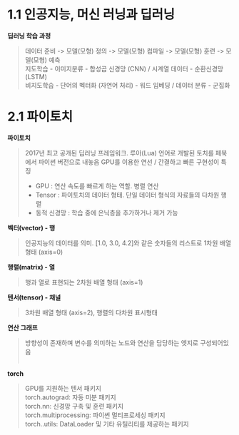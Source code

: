 # 1.1 인공지능, 머신 러닝과 딥러닝

**딥러닝 학습 과정**
> 데이터 준비 -> 모델(모형) 정의 -> 모델(모형) 컴파일 -> 모델(모형) 훈련 -> 모델(모형) 예측  
> 지도학습 - 이미지분류 - 합성곱 신경망 (CNN) / 시계열 데이터 - 순환신경망 (LSTM)  
> 비지도학습 - 단어의 벡터화 (자연어 처리) - 워드 임베딩 / 데이터 분류 - 군집화

# 2.1 파이토치

**파이토치**
> 2017년 최고 공개된 딥러닝 프레임워크. 루아(Lua) 언어로 개발된 토치를 페북에서 파이썬 버전으로 내놓음
> GPU를 이용한 연선 / 간결하고 빠른 구현성이 특징
>
> - GPU : 연산 속도를 빠르게 하는 역할. 병렬 연산
> - Tensor : 파이토치의 데이터 형태. 단일 데이터 형식의 자료들의 다차원 행렬
> - 동적 신경망 : 학습 중에 은닉층을 추가하거나 제거 가능

**벡터(vector) - 행**
> 인공지능의 데이터를 의미. [1.0, 3.0, 4.2]와 같은 숫자들의 리스트로 1차원 배열 형태 (axis=0)

**행렬(matrix) - 열**
> 행과 열로 표현되는 2차원 배열 형태 (axis=1)

**텐서(tensor) - 채널**
> 3차원 배열 형태 (axis=2), 행렬의 다차원 표시형태

**연산 그래프**
> 방향성이 존재하며 변수를 의미하는 노드와 연산을 담당하는 엣지로 구성되어있음
<br><br>

**torch**
> GPU를 지원하는 텐서 패키지  
> torch.autograd: 자동 미분 패키지  
> torch.nn: 신경망 구축 및 훈련 패키지  
> torch.multiprocessing: 파이썬 멀티프로세싱 패키지  
> torch..utils: DataLoader 및 기타 유틸리티를 제공하는 패키지  
